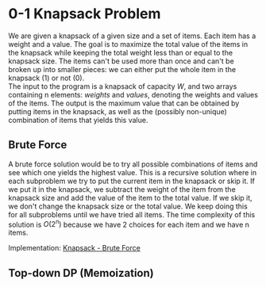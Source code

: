 # 0-1 Knapsack Problem

We are given a knapsack of a given size and a set of items. Each item has a weight and a value. The goal is to maximize the total value of the items in the knapsack while keeping the total weight less than or equal to the knapsack size. The items can't be used more than once and can't be broken up into smaller pieces: we can either put the whole item in the knapsack (1) or not (0).  
The input to the program is a knapsack of capacity $W$, and two arrays containing n elements: $weights$ and $values$, denoting the weights and values of the items. The output is the maximum value that can be obtained by putting items in the knapsack, as well as the (possibly non-unique) combination of items that yields this value.

## Brute Force

A brute force solution would be to try all possible combinations of items and see which one yields the highest value. This is a recursive solution where in each subproblem we try to put the current item in the knapsack or skip it. If we put it in the knapsack, we subtract the weight of the item from the knapsack size and add the value of the item to the total value. If we skip it, we don't change the knapsack size or the total value. We keep doing this for all subproblems until we have tried all items. The time complexity of this solution is $O(2^n)$ because we have 2 choices for each item and we have n items.

Implementation: [Knapsack - Brute Force](https://github.com/pl3onasm/Algorithms/tree/main/algorithms/dynamic-programming/knapsack/knapsack-1.c)

## Top-down DP (Memoization)
